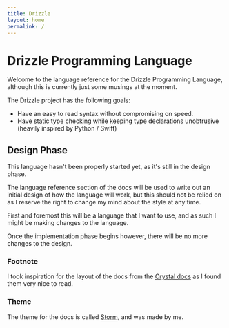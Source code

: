```yaml
---
title: Drizzle
layout: home
permalink: /
---
```


# Drizzle Programming Language
Welcome to the language reference for the Drizzle Programming Language, although this is currently just some musings at the moment.

The Drizzle project has the following goals:
- Have an easy to read syntax without compromising on speed.
- Have static type checking while keeping type declarations unobtrusive (heavily inspired by Python / Swift)

## Design Phase
This language hasn't been properly started yet, as it's still in the design phase.

The language reference section of the docs will be used to write out an initial design of how the language will work, but this should not be relied on as I reserve the right to change my mind about the style at any time.

First and foremost this will be a language that I want to use, and as such I might be making changes to the language.

Once the implementation phase begins however, there will be no more changes to the design.

### Footnote
I took inspiration for the layout of the docs from the [Crystal docs](https://crystal-lang.org/docs/) as I found them very nice to read.

### Theme
The theme for the docs is called [Storm](https://github.com/crnbrdrck/storm), and was made by me.
